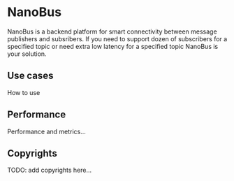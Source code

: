# NanoBus
NanoBus is a backend platform for smart connectivity between message publishers and subsribers. If you need to support dozen of subscribers for a specified topic or need extra low latency for a specified topic NanoBus is your solution.

## Use cases
How to use

## Performance
Performance and metrics...

## Copyrights
TODO: add copyrights here...